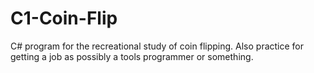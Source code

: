 C1-Coin-Flip
============

C# program for the recreational study of coin flipping. Also practice for getting a job as possibly a tools programmer or something.
